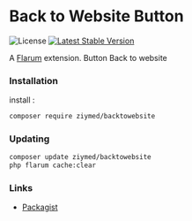 # Back to Website Button

![License](https://img.shields.io/badge/license-MIT-blue.svg) [![Latest Stable Version](https://img.shields.io/packagist/v/ziymed/backtowebsite.svg)](https://packagist.org/packages/ziymed/backtowebsite)

A [Flarum](http://flarum.org) extension. Button Back to website

### Installation

install :

```sh
composer require ziymed/backtowebsite
```

### Updating

```sh
composer update ziymed/backtowebsite
php flarum cache:clear
```

### Links

- [Packagist](https://packagist.org/packages/ziymed/backtowebsite)
